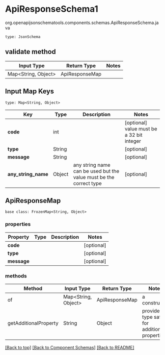 # ApiResponseSchema1
org.openapijsonschematools.components.schemas.ApiResponseSchema.java
```
type: JsonSchema
```

## validate method
| Input Type | Return Type | Notes |
| ---------- | ----------- | ----- |
| Map<String, Object> | ApiResponseMap | |

## Input Map Keys
```
type: Map<String, Object>
```
Key | Type |  Description | Notes
------------ | ------------- | ------------- | -------------
**code** | int |  | [optional] value must be a 32 bit integer
**type** | String |  | [optional]
**message** | String |  | [optional]
**any_string_name** | Object | any string name can be used but the value must be the correct type | [optional]

## ApiResponseMap
```
base class: FrozenMap<String, Object>
```

### properties
Property | Type | Description | Notes
-------- | ---- | ----------- | -----
**code** |  |  | [optional]
**type** |  |  | [optional]
**message** |  |  | [optional]

### methods
Method | Input Type | Return Type | Notes
------ | ---------- | ----------- | ------
of | Map<String, Object> | ApiResponseMap | a constructor
getAdditionalProperty | String | Object | provides type safety for additional properties

[[Back to top]](#top) [[Back to Component Schemas]](../../../README.md#Component-Schemas) [[Back to README]](../../../README.md)
